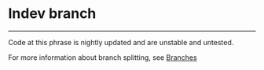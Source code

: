 # Indev branch
***
Code at this phrase is nightly updated and are unstable and untested.

For more information about branch splitting, see [Branches](./doc/branches.md)